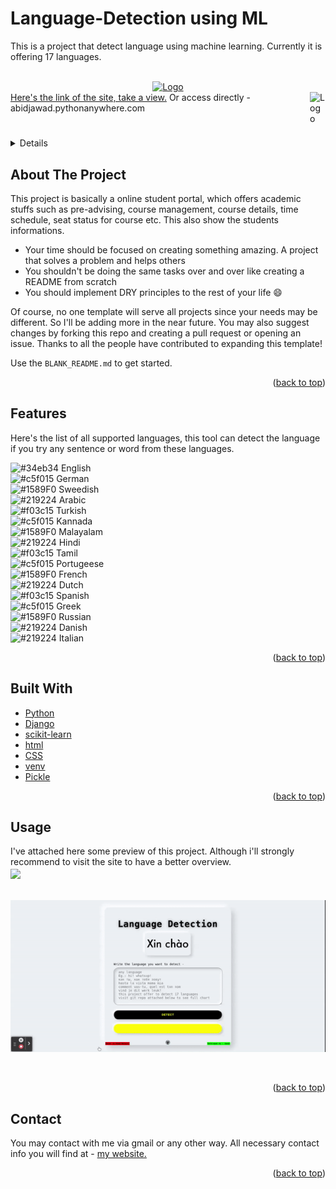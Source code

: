 # Language-Detection using ML
This is a project that detect language using machine learning. Currently it is offering 17 languages.  
<div id="top"></div>






<!-- PROJECT LOGO -->
<br />
<div align="center">
  <a href="https://github.com/othneildrew/Best-README-Template">
    <img src="https://images.squarespace-cdn.com/content/v1/50086bafe4b039e5965e6c0f/1534932692643-1618VJF0PHQZB4Y5ONHI/Hello+in+different+languages?format=750w" alt="Logo" width="280">
  </a>

</div>
<a href="https://preadvising.000webhostapp.com/index.php">Here's the link of the site, take a view.<img src="https://www.pinclipart.com/picdir/big/574-5744188_us-dealer-licensing-is-your-shield-check-marked.png" alt="Logo" width="25" align="right"><a>
  Or access directly - abidjawad.pythonanywhere.com

 #


<!-- TABLE OF CONTENTS -->
<details>
  <summary><bold>Table of Contents</bold></summary>
  <ol>
    <li>
      <a href="#about2">About The Project</a>
      <ul>
        <li><a href="#build3">Features</a></li>
        <li><a href="#build2">Built With</a></li>
      </ul>
    </li>
    <li><a href="#usage2">Usage</a></li>
    <li><a href="#contact2">Contact</a></li>
  </ol>
</details>


<div id="about2"></div>


<!-- ABOUT THE PROJECT -->
## About The Project

This project is basically a online student portal, which offers academic stuffs such as pre-advising, course management, course details, time schedule, seat status for course etc. This also show the students informations.


* Your time should be focused on creating something amazing. A project that solves a problem and helps others
* You shouldn't be doing the same tasks over and over like creating a README from scratch
* You should implement DRY principles to the rest of your life :smile:

Of course, no one template will serve all projects since your needs may be different. So I'll be adding more in the near future. You may also suggest changes by forking this repo and creating a pull request or opening an issue. Thanks to all the people have contributed to expanding this template!

Use the `BLANK_README.md` to get started.

<p align="right">(<a href="#top">back to top</a>)</p>


<div id="build3"></div>


## Features
  
Here's the list of all supported languages, this tool can detect the language if you try any sentence or word from these languages.

![#34eb34](https://via.placeholder.com/15/34eb34/000000?text=+) English <br>
![#c5f015](https://via.placeholder.com/15/000000/000000?text=+) German <br>
![#1589F0](https://via.placeholder.com/15/fff200/000000?text=+) Sweedish <br>
![#219224](https://via.placeholder.com/15/0800ff/000000?text=+) Arabic <br>
![#f03c15](https://via.placeholder.com/15/f03c15/000000?text=+) Turkish<br>
![#c5f015](https://via.placeholder.com/15/c5f015/000000?text=+) Kannada <br>
![#1589F0](https://via.placeholder.com/15/34eb34/000000?text=+) Malayalam <br>
![#219224](https://via.placeholder.com/15/1589F0/000000?text=+) Hindi <br>
![#f03c15](https://via.placeholder.com/15/f03c15/000000?text=+) Tamil <br>
![#c5f015](https://via.placeholder.com/15/c5f015/000000?text=+) Portugeese <br>
![#1589F0](https://via.placeholder.com/15/000000/000000?text=+) French <br>
![#219224](https://via.placeholder.com/15/f200c2/000000?text=+) Dutch <br>
![#f03c15](https://via.placeholder.com/15/f03c15/000000?text=+) Spanish <br>
![#c5f015](https://via.placeholder.com/15/c5f015/000000?text=+) Greek <br>
![#1589F0](https://via.placeholder.com/15/1589F0/000000?text=+) Russian <br>
![#219224](https://via.placeholder.com/15/ae00ff/000000?text=+) Danish <br>
![#219224](https://via.placeholder.com/15/00ddff/000000?text=+) Italian
<p align="right">(<a href="#top">back to top</a>)</p>    
<div id="build2"></div>
  
## Built With

* [Python](https://nextjs.org/)
* [Django](https://reactjs.org/)
* [scikit-learn](https://reactjs.org/)
* [html](https://vuejs.org/)
* [CSS](https://angular.io/)
* [venv](https://getbootstrap.com)
* [Pickle](https://jquery.com)

<p align="right">(<a href="#top">back to top</a>)</p>







<div id="usage2"></div>



<!-- USAGE EXAMPLES -->
## Usage

I've attached here some preview of this project. Although i'll strongly recommend to visit the site to have a better overview.<br>
<img src="images/testing1.gif"  align="center"><br><br><br>
<img src="images/testing2.gif" alt="Logo" align="center">
  <br><br><br>
  
<p align="right">(<a href="#top">back to top</a>)</p>






<div id="contact2"></div>


<!-- CONTACT -->
## Contact

You may contact with me via gmail or any other way. All necessary contact info you will find at - 
<a href="https://hurutta.github.io"> my website. <a>


<p align="right">(<a href="#top">back to top</a>)</p>

